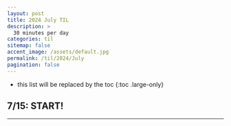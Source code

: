 ```yaml
---
layout: post
title: 2024 July TIL
description: >
  30 minutes per day
categories: til
sitemap: false
accent_image: /assets/default.jpg
permalink: /til/2024/July
pagination: false
---
```


- this list will be replaced by the toc
  {:toc .large-only}

## 7/15: START!


---



